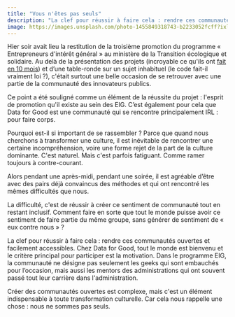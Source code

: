 ```yaml
---
title: "Vous n'êtes pas seuls"
description: "La clef pour réussir à faire cela : rendre ces communautés ouvertes et facilement accessibles."
image: https://images.unsplash.com/photo-1455849318743-b2233052fcff?ixlib=rb-1.2.1&ixid=eyJhcHBfaWQiOjEyMDd9&auto=format&fit=crop&w=1650&q=80
---
```


Hier soir avait lieu la restitution de la troisième promotion du programme « Entrepreneurs d'intérêt général » au ministère de la Transition écologique et solidaire. Au delà de la présentation des projets (incroyable ce qu'ils ont [fait en 10 mois](https://entrepreneur-interet-general.etalab.gouv.fr/defis.html)) et d’une table-ronde sur un sujet inhabituel (le code fait-il vraiment loi ?), c'était surtout une belle occasion de se retrouver avec une partie de la communauté des innovateurs publics.

Ce point a été souligné comme un élément de la réussite du projet : l'esprit de promotion qu'il existe au sein des EIG. C’est également pour cela que Data for Good est une communauté qui se rencontre principalement IRL : pour faire corps.

Pourquoi est-il si important de se rassembler ? Parce que quand nous cherchons à transformer une culture, il est inévitable de rencontrer une certaine incompréhension, voire une forme rejet de la part de la culture dominante. C'est naturel. Mais c'est parfois fatiguant. Comme ramer toujours à contre-courant.

Alors pendant une après-midi, pendant une soirée, il est agréable d’être avec des pairs déjà convaincus des méthodes et qui ont rencontré les mêmes difficultés que nous.

La difficulté, c'est de réussir à créer ce sentiment de communauté tout en restant inclusif. Comment faire en sorte que tout le monde puisse avoir ce sentiment de faire partie du même groupe, sans générer de sentiment de « eux contre nous » ?

La clef pour réussir à faire cela : rendre ces communautés ouvertes et facilement accessibles. Chez Data for Good, tout le monde est bienvenu et le critère principal pour participer est la motivation. Dans le programme EIG, la communauté ne désigne pas seulement les geeks qui sont embauchés pour l’occasion, mais aussi les mentors des administrations qui ont souvent passé tout leur carrière dans l'administration.

Créer des communautés ouvertes est complexe, mais c'est un élément indispensable à toute transformation culturelle. Car cela nous rappelle une chose : nous ne sommes pas seuls.
